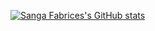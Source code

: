 [![Sanga Fabrices's GitHub stats](https://github-readme-stats.vercel.app/api?username=sangafabrice&theme=vue-dark)](https://github.com/anuraghazra/github-readme-stats)
